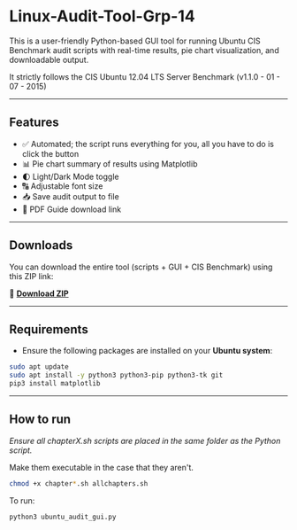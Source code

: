 # Linux-Audit-Tool-Grp-14

This is a user-friendly Python-based GUI tool for running Ubuntu CIS Benchmark audit scripts with real-time results, pie chart visualization, and downloadable output.

It strictly follows the CIS Ubuntu 12.04 LTS Server Benchmark (v1.1.0  -   01 - 07 - 2015)

---

## Features

- ✅ Automated; the script runs everything for you, all you have to do is click the button
- 📊 Pie chart summary of results using Matplotlib
- 🌓 Light/Dark Mode toggle
- 🔠 Adjustable font size
- 📥 Save audit output to file
- 🔗 PDF Guide download link
  
---

## Downloads

You can download the entire tool (scripts + GUI + CIS Benchmark) using this ZIP link:

🔗 **[Download ZIP](https://github.com/tpjov/Linux-Audit-Tool-Grp-14/archive/refs/heads/main.zip)**

---

## Requirements

- Ensure the following packages are installed on your **Ubuntu system**:

```bash
sudo apt update
sudo apt install -y python3 python3-pip python3-tk git
pip3 install matplotlib
```

---

## How to run

*Ensure all chapterX.sh scripts are placed in the same folder as the Python script.*

Make them executable in the case that they aren't.

```bash
chmod +x chapter*.sh allchapters.sh
```

To run: 

```bash
python3 ubuntu_audit_gui.py
```


